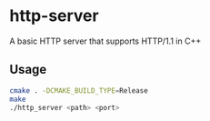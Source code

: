 # http-server

A basic HTTP server that supports HTTP/1.1 in C++

## Usage

```sh
cmake . -DCMAKE_BUILD_TYPE=Release
make
./http_server <path> <port>
```